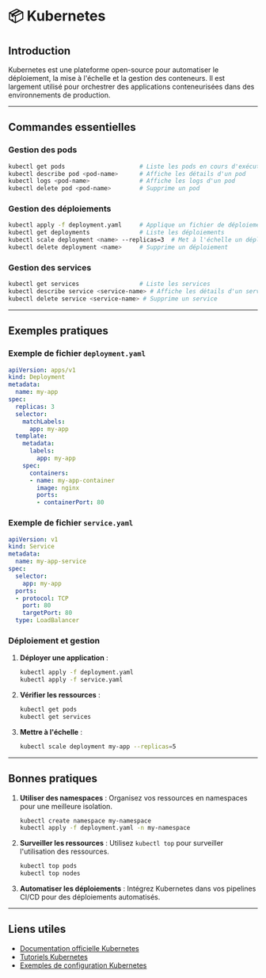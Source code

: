 # 📦 Kubernetes

## Introduction

Kubernetes est une plateforme open-source pour automatiser le déploiement, la mise à l'échelle et la gestion des conteneurs. Il est largement utilisé pour orchestrer des applications conteneurisées dans des environnements de production.

---

## Commandes essentielles

### Gestion des pods

```bash
kubectl get pods                     # Liste les pods en cours d'exécution
kubectl describe pod <pod-name>      # Affiche les détails d'un pod
kubectl logs <pod-name>              # Affiche les logs d'un pod
kubectl delete pod <pod-name>        # Supprime un pod
```

### Gestion des déploiements

```bash
kubectl apply -f deployment.yaml     # Applique un fichier de déploiement
kubectl get deployments              # Liste les déploiements
kubectl scale deployment <name> --replicas=3  # Met à l'échelle un déploiement
kubectl delete deployment <name>     # Supprime un déploiement
```

### Gestion des services

```bash
kubectl get services                 # Liste les services
kubectl describe service <service-name> # Affiche les détails d'un service
kubectl delete service <service-name> # Supprime un service
```

---

## Exemples pratiques

### Exemple de fichier `deployment.yaml`

```yaml
apiVersion: apps/v1
kind: Deployment
metadata:
  name: my-app
spec:
  replicas: 3
  selector:
    matchLabels:
      app: my-app
  template:
    metadata:
      labels:
        app: my-app
    spec:
      containers:
      - name: my-app-container
        image: nginx
        ports:
        - containerPort: 80
```

### Exemple de fichier `service.yaml`

```yaml
apiVersion: v1
kind: Service
metadata:
  name: my-app-service
spec:
  selector:
    app: my-app
  ports:
  - protocol: TCP
    port: 80
    targetPort: 80
  type: LoadBalancer
```

### Déploiement et gestion

1. **Déployer une application** :

   ```bash
   kubectl apply -f deployment.yaml
   kubectl apply -f service.yaml
   ```

2. **Vérifier les ressources** :

   ```bash
   kubectl get pods
   kubectl get services
   ```

3. **Mettre à l'échelle** :

   ```bash
   kubectl scale deployment my-app --replicas=5
   ```

---

## Bonnes pratiques

1. **Utiliser des namespaces** : Organisez vos ressources en namespaces pour une meilleure isolation.

   ```bash
   kubectl create namespace my-namespace
   kubectl apply -f deployment.yaml -n my-namespace
   ```

2. **Surveiller les ressources** : Utilisez `kubectl top` pour surveiller l'utilisation des ressources.

   ```bash
   kubectl top pods
   kubectl top nodes
   ```

3. **Automatiser les déploiements** : Intégrez Kubernetes dans vos pipelines CI/CD pour des déploiements automatisés.

---

## Liens utiles

- [Documentation officielle Kubernetes](https://kubernetes.io/docs/)
- [Tutoriels Kubernetes](https://kubernetes.io/docs/tutorials/)
- [Exemples de configuration Kubernetes](https://github.com/kubernetes/examples)
